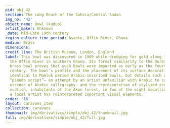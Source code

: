```yaml
---
pid: obj_42
section: The Long Reach of the Sahara/Central Sudan
img_no: '42'
object_name: Bowl (kuduo)
artist_maker: Unknown
_date: Mid-Late 19th century
region_culture_time_period: Asante, Offin River, Ghana
medium: Brass
dimensions: 
credit_line: The British Museum, London, England
label: This bowl was discovered in 1909 while dredging for gold along the banks of
  the Offin River in southern Ghana. Its formal similarity to the Durbi Takusheyi
  brass bowl proves that such bowls were imported as early as the fourteenth or fifteenth
  century. The bowl’s profile and the placement of its surface decoration are almost
  identical to Mamluk period Arabic-inscribed bowls, but details such as the use of
  “pseudo script”— an attempt by an artist unfamiliar with Arabic to capture the formal
  essence of Arabic calligraphy— and the representation of stylized crocodiles and
  mudfish, inhabitants of the Akan forest, in two of the eight medallions, show how
  a local artist has reinterpreted important visual elements.
order: '16'
layout: caravans_item
collection: caravans
thumbnail: img/derivatives/simple/obj_42/thumbnail.jpg
full: img/derivatives/simple/obj_42/full.jpg
---
```

